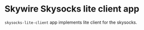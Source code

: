 # Skywire Skysocks lite client app

`skysocks-lite-client` app implements lite client for the skysocks.
